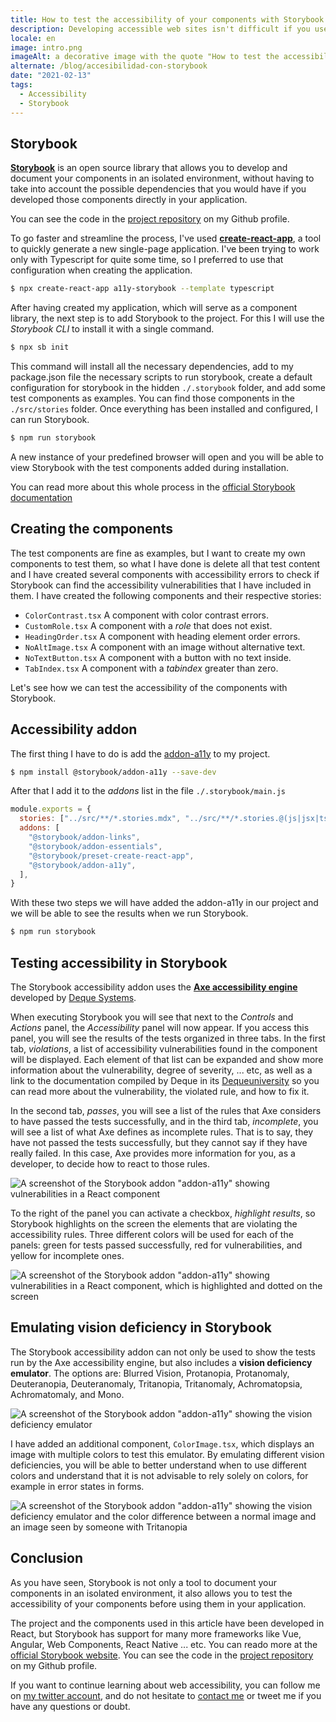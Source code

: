 ```yaml
---
title: How to test the accessibility of your components with Storybook
description: Developing accessible web sites isn't difficult if you use the right tools to test your components for accessibility, and Storybook is one of them.
locale: en
image: intro.png
imageAlt: a decorative image with the quote "How to test the accessibility of your components with Storybook"
alternate: /blog/accesibilidad-con-storybook
date: "2021-02-13"
tags:
  - Accessibility
  - Storybook
---
```


## Storybook

**[Storybook](https://storybook.js.org/)** is an open source library that allows you to develop and document your components in an isolated environment, without having to take into account the possible dependencies that you would have if you developed those components directly in your application.

You can see the code in the [project repository](https://github.com/bolonio/a11y-storybook) on my Github profile.

To go faster and streamline the process, I've used **[create-react-app](https://github.com/facebook/create-react-app)**, a tool to quickly generate a new single-page application. I've been trying to work only with Typescript for quite some time, so I preferred to use that configuration when creating the application.

```bash
$ npx create-react-app a11y-storybook --template typescript
```

After having created my application, which will serve as a component library, the next step is to add Storybook to the project. For this I will use the _Storybook CLI_ to install it with a single command.

```bash
$ npx sb init
```

This command will install all the necessary dependencies, add to my package.json file the necessary scripts to run storybook, create a default configuration for storybook in the hidden `./.storybook` folder, and add some test components as examples.
You can find those components in the `./src/stories` folder. Once everything has been installed and configured, I can run Storybook.

```bash
$ npm run storybook
```

A new instance of your predefined browser will open and you will be able to view Storybook with the test components added during installation.

You can read more about this whole process in the [official Storybook documentation](https://storybook.js.org/docs/react/get-started/install)

## Creating the components

The test components are fine as examples, but I want to create my own components to test them, so what I have done is delete all that test content and I have created several components with accessibility errors to check if Storybook can find the accessibility vulnerabilities that I have included in them. I have created the following components and their respective stories:

- `ColorContrast.tsx` A component with color contrast errors.
- `CustomRole.tsx` A component with a _role_ that does not exist.
- `HeadingOrder.tsx` A component with heading element order errors.
- `NoAltImage.tsx` A component with an image without alternative text.
- `NoTextButton.tsx` A component with a button with no text inside.
- `TabIndex.tsx` A component with a _tabindex_ greater than zero.

Let's see how we can test the accessibility of the components with Storybook.

## Accessibility addon

The first thing I have to do is add the [addon-a11y](https://github.com/storybookjs/storybook/tree/next/addons/a11y) to my project.

```bash
$ npm install @storybook/addon-a11y --save-dev
```

After that I add it to the _addons_ list in the file `./.storybook/main.js`

```js
module.exports = {
  stories: ["../src/**/*.stories.mdx", "../src/**/*.stories.@(js|jsx|ts|tsx)"],
  addons: [
    "@storybook/addon-links",
    "@storybook/addon-essentials",
    "@storybook/preset-create-react-app",
    "@storybook/addon-a11y",
  ],
}
```

With these two steps we will have added the addon-a11y in our project and we will be able to see the results when we run Storybook.

```bash
$ npm run storybook
```

## Testing accessibility in Storybook

The Storybook accessibility addon uses the **[Axe accessibility engine](https://www.deque.com/axe/)** developed by [Deque Systems](https://www.deque.com).

When executing Storybook you will see that next to the _Controls_ and _Actions_ panel, the _Accessibility_ panel will now appear.
If you access this panel, you will see the results of the tests organized in three tabs.
In the first tab, _violations_, a list of accessibility vulnerabilities found in the component will be displayed.
Each element of that list can be expanded and show more information about the vulnerability, degree of severity, ... etc, as well as a link to the documentation compiled by Deque in its [Dequeuniversity](https://dequeuniversity.com/rules/axe/4.1/color-contrast?application=axeAPI) so you can read more about the vulnerability, the violated rule, and how to fix it.

In the second tab, _passes_, you will see a list of the rules that Axe considers to have passed the tests successfully, and in the third tab, _incomplete_, you will see a list of what Axe defines as incomplete rules.
That is to say, they have not passed the tests successfully, but they cannot say if they have really failed. In this case, Axe provides more information for you, as a developer, to decide how to react to those rules.

![A screenshot of the Storybook addon "addon-a11y" showing vulnerabilities in a React component](/images/blog/accessibility-with-storybook/a11y-addon.png)

To the right of the panel you can activate a checkbox, _highlight results_, so Storybook highlights on the screen the elements that are violating the accessibility rules.
Three different colors will be used for each of the panels: green for tests passed successfully, red for vulnerabilities, and yellow for incomplete ones.

![A screenshot of the Storybook addon "addon-a11y" showing vulnerabilities in a React component, which is highlighted and dotted on the screen](button.png)

## Emulating vision deficiency in Storybook

The Storybook accessibility addon can not only be used to show the tests run by the Axe accessibility engine, but also includes a **vision deficiency emulator**.
The options are: Blurred Vision, Protanopia, Protanomaly, Deuteranopia, Deuteranomaly, Tritanopia, Tritanomaly, Achromatopsia, Achromatomaly, and Mono.

![A screenshot of the Storybook addon "addon-a11y" showing the vision deficiency emulator](/images/blog/accessibility-with-storybook/emulator.png)

I have added an additional component, `ColorImage.tsx`, which displays an image with multiple colors to test this emulator.
By emulating different vision deficiencies, you will be able to better understand when to use different colors and understand that it is not advisable to rely solely on colors, for example in error states in forms.

![A screenshot of the Storybook addon "addon-a11y" showing the vision deficiency emulator and the color difference between a normal image and an image seen by someone with Tritanopia](/images/blog/accessibility-with-storybook/colors.png)

## Conclusion

As you have seen, Storybook is not only a tool to document your components in an isolated environment, it also allows you to test the accessibility of your components before using them in your application.

The project and the components used in this article have been developed in React, but Storybook has support for many more frameworks like Vue, Angular, Web Components, React Native ... etc.
You can reado more at the [official Storybook website](https://storybook.js.org/). You can see the code in the [project repository](https://github.com/bolonio/a11y-storybook) on my Github profile.

If you want to continue learning about web accessibility, you can follow me on [my twitter account](https://twitter.com/bolonio), and do not hesitate to [contact me](/en/about) or tweet me if you have any questions or doubt.
